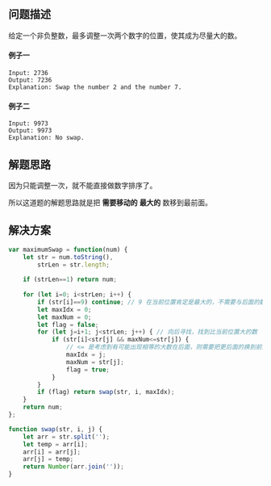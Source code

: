 ## 问题描述

给定一个非负整数，最多调整一次两个数字的位置，使其成为尽量大的数。

#### 例子一

```
Input: 2736
Output: 7236
Explanation: Swap the number 2 and the number 7.
```

#### 例子二

```
Input: 9973
Output: 9973
Explanation: No swap.
```



## 解题思路

因为只能调整一次，就不能直接做数字排序了。

所以这道题的解题思路就是把 **需要移动的** **最大的** 数移到最前面。



## 解决方案

```js
var maximumSwap = function(num) {
    let str = num.toString(),
        strLen = str.length;
    
    if (strLen==1) return num;
    
    for (let i=0; i<strLen; i++) {
        if (str[i]==9) continue; // 9 在当前位置肯定是最大的，不需要与后面的数做交换
        let maxIdx = 0;
        let maxNum = 0;
        let flag = false;
        for (let j=i+1; j<strLen; j++) { // 向后寻找，找到比当前位置大的数
            if (str[i]<str[j] && maxNum<=str[j]) { 
                // <= 是考虑到有可能出现相等的大数在后面，则需要把更后面的换到前面
                maxIdx = j;
                maxNum = str[j];
                flag = true;
            }
        }
        if (flag) return swap(str, i, maxIdx);
    }
    return num;
};

function swap(str, i, j) {
    let arr = str.split('');
    let temp = arr[i];
    arr[i] = arr[j];
    arr[j] = temp;
    return Number(arr.join(''));
}
```

